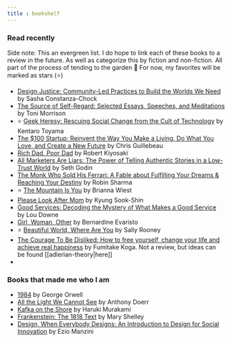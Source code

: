 ```yaml
---
title : bookshelf 
---
```


### Read recently

Side note: This an evergreen list. I do hope to link each of these books to a review in the future. As well as categorize this by fiction and non-fiction. All part of the process of tending to the garden 🌱 For now, my favorites will be marked as stars (⭐️) 

-  [Design Justice: Community-Led Practices to Build the Worlds We Need](https://app.thestorygraph.com/books/ad431dac-da69-4a11-9fec-10b174855393) by Sasha Constanza-Chock 
- [The Source of Self-Regard: Selected Essays, Speeches, and Meditations](https://app.thestorygraph.com/books/69d785ea-7f13-40be-853b-b51821bab44c) by Toni Morrison 
- ⭐️ [Geek Heresy: Rescuing Social Change from the Cult of Technology](https://app.thestorygraph.com/books/0e50fdd8-eac3-4e36-981e-423a0cbb84d3)  by Kentaro Toyama
- [The $100 Startup: Reinvent the Way You Make a Living, Do What You Love, and Create a New Future](https://app.thestorygraph.com/books/fb7d7b22-4e58-449f-a4a8-5cba24fffbec) by Chris Guillebeau
- [Rich Dad, Poor Dad](https://app.thestorygraph.com/books/4d524456-5e63-4292-928f-ed084ab0f2cd) by Robert Kiyosaki 
- [All Marketers Are Liars: The Power of Telling Authentic Stories in a Low-Trust World](https://app.thestorygraph.com/books/10f79275-59f8-41c1-ab5e-d37eaa4c00e7) by Seth Godin
- [The Monk Who Sold His Ferrari: A Fable about Fulfilling Your Dreams & Reaching Your Destiny](https://app.thestorygraph.com/books/6af4575d-a53c-49cf-8fed-05a50e85e423) by Robin Sharma 
- ⭐️ [The Mountain Is You](https://app.thestorygraph.com/books/1638d7de-6436-47b6-8259-9421466a7d60) by Brianna Wiest
- [Please Look After Mom](https://app.thestorygraph.com/books/db2d6597-9544-4398-9176-5887178313d5) by Kyung Sook-Shin
- [Good Services: Decoding the Mystery of What Makes a Good Service](https://app.thestorygraph.com/books/d0fc3539-07bb-4040-808b-a307a3584115) by Lou Downe 
- [Girl, Woman, Other](https://app.thestorygraph.com/books/cb259d8e-4763-4a4d-8e99-82d06d4718a9) by Bernardine Evaristo 
- ⭐️ [Beautiful World, Where Are You](https://app.thestorygraph.com/books/8e34ba9e-26c2-44a0-a02f-85c9cc8d5c05) by Sally Rooney 
- [The Courage To Be Disliked: How to free yourself, change your life and achieve real happiness](https://app.thestorygraph.com/books/28473aa9-7e42-4ce1-9cb2-2534d9629ccd) by Fumitake Koga. Not a review, but ideas can be found [[adlerian-theory|here]]
-

### Books that made me who I am 
- [1984](https://app.thestorygraph.com/books/62268dc5-1061-46d7-b418-52ebcd3965a9) by George Orwell 
- [All the Light We Cannot See](https://app.thestorygraph.com/books/d6878078-ff87-41e0-b61f-511d5cda1df3) by Anthony Doerr
- [Kafka on the Shore](https://app.thestorygraph.com/books/d8682014-f0ea-4a76-a96e-f7d749857e07) by Haruki Murakami
- [Frankenstein: The 1818 Text](https://app.thestorygraph.com/books/ae87dd9c-fbc0-4f93-9182-957de68eb0b3) by Mary Shelley 
- [Design, When Everybody Designs: An Introduction to Design for Social Innovation](https://app.thestorygraph.com/books/a1f70544-9698-4d08-b0f4-807b76c5ab18) by Ezio Manzini 